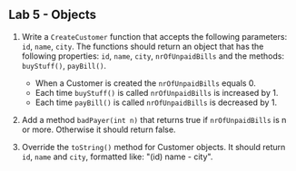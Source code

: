 ## Lab 5 - Objects
1. Write a ```CreateCustomer``` function that accepts the following parameters:
```id```, ```name```, ```city```. The functions should return an object that has the following properties: ```id```, ```name```, ```city```, ```nrOfUnpaidBills```
and the methods: ```buyStuff()```, ```payBill()```.  

	* When a Customer is created the ```nrOfUnpaidBills``` equals 0.
	* Each time ```buyStuff()``` is called ```nrOfUnpaidBills``` is increased by 1.
	* Each time ```payBill()``` is called ```nrOfUnpaidBills``` is decreased by 1.

1. Add a method ```badPayer(int n)``` that returns true if ```nrOfUnpaidBills``` is n or more. Otherwise it should return false.

1. Override the ```toString()``` method for Customer objects. It should return ```id```, ```name``` and ```city```, formatted like: "(id) name - city".

